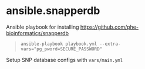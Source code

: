 # ansible.snapperdb
Ansible playbook for installing https://github.com/phe-bioinformatics/snapperdb

> `ansible-playbook playbook.yml --extra-vars="pg_pword=SECURE_PASSWORD"`

Setup SNP database configs with `vars/main.yml`

